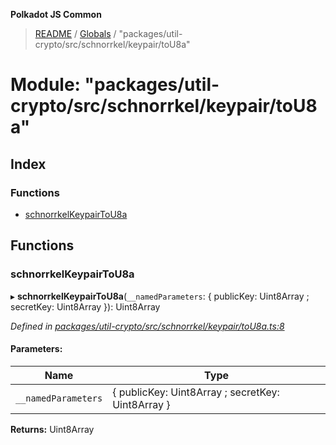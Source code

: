 **Polkadot JS Common**

> [README](../README.md) / [Globals](../globals.md) / "packages/util-crypto/src/schnorrkel/keypair/toU8a"

# Module: "packages/util-crypto/src/schnorrkel/keypair/toU8a"

## Index

### Functions

* [schnorrkelKeypairToU8a](_packages_util_crypto_src_schnorrkel_keypair_tou8a_.md#schnorrkelkeypairtou8a)

## Functions

### schnorrkelKeypairToU8a

▸ **schnorrkelKeypairToU8a**(`__namedParameters`: { publicKey: Uint8Array ; secretKey: Uint8Array  }): Uint8Array

*Defined in [packages/util-crypto/src/schnorrkel/keypair/toU8a.ts:8](https://github.com/polkadot-js/common/blob/975103fd/packages/util-crypto/src/schnorrkel/keypair/toU8a.ts#L8)*

#### Parameters:

Name | Type |
------ | ------ |
`__namedParameters` | { publicKey: Uint8Array ; secretKey: Uint8Array  } |

**Returns:** Uint8Array
